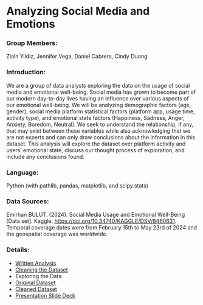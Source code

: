 # Analyzing Social Media and Emotions

### Group Members:
Zialn Yildiz, Jennifer Vega, Daniel Cabrera, Cindy Duong

### Introduction:
We are a group of data analysts exploring the data on the usage of social media and emotional well-being. Social media has grown to become part of our modern day-to-day lives having an influence over various aspects of our emotional well-being. We will be analyzing demographic factors (age, gender), social media platform statistical factors (platform app, usage time, activity type), and emotional state factors (Happiness, Sadness, Anger, Anxiety, Boredom, Neutral).  We seek to understand the relationship, if any, that may exist between these variables while also acknowledging that we are not experts and can only draw conclusions about the information in this dataset. This analysis will explore the dataset over platform activity and users’ emotional state, discuss our thought process of exploration, and include any conclusions found.

### Language: 
Python (with pathlib, pandas, matplotlib, and scipy.stats)

### Data Sources:
Emirhan BULUT. (2024). Social Media Usage and Emotional Well-Being [Data set]. Kaggle. https://doi.org/10.34740/KAGGLE/DSV/8460631.  Temporal coverage dates were from February 15th  to May 23rd of 2024 and the geospatial coverage was worldwide.

### Details: 
- [Written Analysis](https://github.com/cindyd97/Analyzing-Social-Media-And-Emotions/blob/main/Final%20Project/Written.Analysis.docx)
- [Cleaning the Dataset](https://github.com/cindyd97/Analyzing-Social-Media-And-Emotions/blob/main/Final%20Project/Final_Data_Clean.ipynb.ipynb)
- Exploring the Data
- [Original Dataset](https://github.com/cindyd97/Analyzing-Social-Media-And-Emotions/blob/main/Data/train.csv)
- [Cleaned Dataset](https://github.com/cindyd97/Analyzing-Social-Media-And-Emotions/blob/main/Jennifer's_work/Clean_CSV.csv)
- [Presentation Slide Deck](https://github.com/cindyd97/Analyzing-Social-Media-And-Emotions/blob/main/Final%20Project/Presentation%20Slide%20Deck.pptx)


